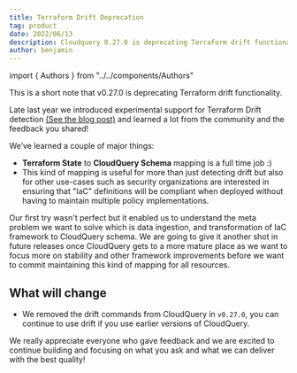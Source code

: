 ```yaml
---
title: Terraform Drift Deprecation
tag: product
date: 2022/06/13
description: Cloudquery 0.27.0 is deprecating Terraform drift functionality.
author: benjamin
---
```


import { Authors } from "../../components/Authors"

<Authors/>


This is a short note that v0.27.0 is deprecating Terraform drift functionality.

Late last year we introduced experimental support for Terraform Drift detection [(See the blog post)](https://www.cloudquery.io/blog/announcing-cloudquery-terraform-drift-detection) and learned a lot from the community and the feedback you shared!

We’ve learned a couple of major things:

- **Terraform State** to **CloudQuery Schema** mapping is a full time job :)
- This kind of mapping is useful for more than just detecting drift but also for other use-cases such as security organizations are interested in ensuring that "IaC" definitions will be compliant when deployed without having to maintain multiple policy implementations.

Our first try wasn't perfect but it enabled us to understand the meta problem we want to solve which is data ingestion, and transformation of IaC framework to CloudQuery schema. We are going to give it another shot in future releases once CloudQuery gets to a more mature place as we want to focus more on stability and other framework improvements before we want to commit maintaining this kind of mapping for all resources.


## What will change

- We removed the drift commands from CloudQuery in `v0.27.0`, you can continue to use drift if you use earlier versions of CloudQuery.

We really appreciate everyone who gave feedback and we are excited to continue building and focusing on what you ask and what we can deliver with the best quality!
